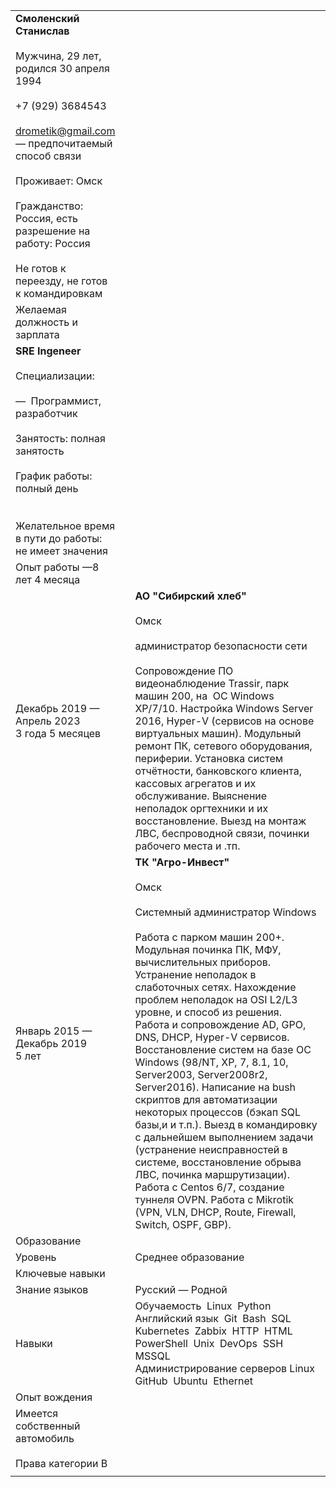 |                                                                                                                                                                                                                                                                                                                                |     |                                                                                                                                                                                                                                                                                                                                                                                                                                                                                                                                                                                                                                                                                                                                                                                                                     |                   |
| ------------------------------------------------------------------------------------------------------------------------------------------------------------------------------------------------------------------------------------------------------------------------------------------------------------------------------ | --- | ------------------------------------------------------------------------------------------------------------------------------------------------------------------------------------------------------------------------------------------------------------------------------------------------------------------------------------------------------------------------------------------------------------------------------------------------------------------------------------------------------------------------------------------------------------------------------------------------------------------------------------------------------------------------------------------------------------------------------------------------------------------------------------------------------------------- | ----------------- |
| **Смоленский Станислав**<br><br>Мужчина, 29 лет, родился 30 апреля 1994<br><br>+7 (929) 3684543<br><br>[drometik@gmail.com](mailto:drometik@gmail.com) — предпочитаемый способ связи<br><br>Проживает: Омск<br><br>Гражданство: Россия, есть разрешение на работу: Россия<br><br>Не готов к переезду, не готов к командировкам |     |                                                                                                                                                                                                                                                                                                                                                                                                                                                                                                                                                                                                                                                                                                                                                                                                                     |                   |
| Желаемая должность и зарплата                                                                                                                                                                                                                                                                                                  |     |                                                                                                                                                                                                                                                                                                                                                                                                                                                                                                                                                                                                                                                                                                                                                                                                                     |                   |
| **SRE Ingeneer**<br><br>Специализации: <br><br>—  Программист, разработчик<br><br>Занятость: полная занятость<br><br>График работы: полный день<br><br>  <br>Желательное время в пути до работы: не имеет значения                                                                                                             |     |                                                                                                                                                                                                                                                                                                                                                                                                                                                                                                                                                                                                                                                                                                                                                                                                                     | **65 000**  <br>₽ |
| Опыт работы —8 лет 4 месяца                                                                                                                                                                                                                                                                                                    |     |                                                                                                                                                                                                                                                                                                                                                                                                                                                                                                                                                                                                                                                                                                                                                                                                                     |                   |
| Декабрь 2019 — Апрель 2023  <br>3 года 5 месяцев                                                                                                                                                                                                                                                                               |     | **АО "Сибирский хлеб"**<br><br>Омск<br><br>администратор безопасности сети<br><br>Сопровождение ПО видеонаблюдение Trassir, парк машин 200, на  ОС Windows XP/7/10. Настройка Windows Server 2016, Hyper-V (сервисов на основе виртуальных машин). Модульный ремонт ПК, сетевого оборудования, периферии. Установка систем отчётности, банковского клиента, кассовых агрегатов и их обслуживание. Выяснение неполадок оргтехники и их восстановление. Выезд на монтаж ЛВС, беспроводной связи, починки рабочего места и .тп.                                                                                                                                                                                                                                                                                        |                   |
| Январь 2015 — Декабрь 2019  <br>5 лет                                                                                                                                                                                                                                                                                          |     | **ТК "Агро-Инвест"**<br><br>Омск<br><br>Системный администратор Windows<br><br>Работа с парком машин 200+. Модульная починка ПК, МФУ, вычислительных приборов.  Устранение неполадок в слаботочных сетях. Нахождение проблем неполадок на OSI L2/L3 уровне, и способ из решения. Работа и сопровождение AD, GPO, DNS, DHCP, Hyper-V сервисов. Восстановление систем на базе ОС Windows (98/NT, XP, 7, 8.1, 10, Server2003, Server2008r2, Server2016). Написание на bush скриптов для автоматизации некоторых процессов (бэкап SQL базы,и и т.п.). Выезд в командировку с дальнейшем выполнением задачи (устранение неисправностей в системе, восстановление обрыва ЛВС, починка маршрутизации). Работа с Centos 6/7, создание туннеля OVPN. Работа с Mikrotik (VPN, VLN, DHCP, Route, Firewall, Switch, OSPF, GBP). |                   |
| Образование                                                                                                                                                                                                                                                                                                                    |     |                                                                                                                                                                                                                                                                                                                                                                                                                                                                                                                                                                                                                                                                                                                                                                                                                     |                   |
| Уровень                                                                                                                                                                                                                                                                                                                        |     | Среднее образование                                                                                                                                                                                                                                                                                                                                                                                                                                                                                                                                                                                                                                                                                                                                                                                                 |                   |
| Ключевые навыки                                                                                                                                                                                                                                                                                                                |     |                                                                                                                                                                                                                                                                                                                                                                                                                                                                                                                                                                                                                                                                                                                                                                                                                     |                   |
| Знание языков                                                                                                                                                                                                                                                                                                                  |     | Русский — Родной                                                                                                                                                                                                                                                                                                                                                                                                                                                                                                                                                                                                                                                                                                                                                                                                    |                   |
| Навыки                                                                                                                                                                                                                                                                                                                         |     | Обучаемость  Linux  Python  Английский язык  Git  Bash  SQL  Kubernetes  Zabbix  HTTP  HTML  PowerShell  Unix  DevOps  SSH  MSSQL  Администрирование серверов Linux  GitHub  Ubuntu  Ethernet                                                                                                                                                                                                                                                                                                                                                                                                                                                                                                                                                                                                                       |                   |
| Опыт вождения                                                                                                                                                                                                                                                                                                                  |     |                                                                                                                                                                                                                                                                                                                                                                                                                                                                                                                                                                                                                                                                                                                                                                                                                     |                   |
| Имеется собственный автомобиль<br><br>Права категории B                                                                                                                                                                                                                                                                        |     |                                                                                                                                                                                                                                                                                                                                                                                                                                                                                                                                                                                                                                                                                                                                                                                                                     |                   |
|                                                                                                                                                                                                                                                                                                                                |     |                                                                                                                                                                                                                                                                                                                                                                                                                                                                                                                                                                                                                                                                                                                                                                                                                     |                   |